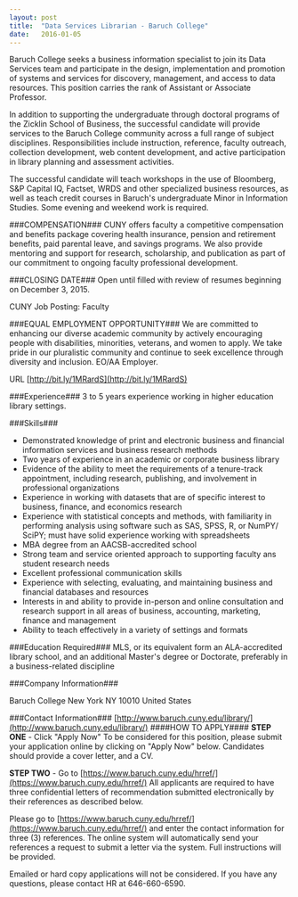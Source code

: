```yaml
---
layout: post
title:  "Data Services Librarian - Baruch College"
date:   2016-01-05
---
```

Baruch College seeks a business information specialist to join its Data Services team and participate in the design, implementation and promotion of systems and services for discovery, management, and access to data resources. This position carries the rank of Assistant or Associate Professor.

In addition to supporting the undergraduate through doctoral programs of the Zicklin School of Business, the successful candidate will provide services to the Baruch College community across a full range of subject disciplines. Responsibilities include instruction, reference, faculty outreach, collection development, web content development, and active participation in library planning and assessment activities.

The successful candidate will teach workshops in the use of Bloomberg, S&P Capital IQ, Factset, WRDS and other specialized business resources, as well as teach credit courses in Baruch's undergraduate Minor in Information Studies. Some evening and weekend work is required.

###COMPENSATION###
CUNY offers faculty a competitive compensation and benefits package covering health insurance, pension and retirement benefits, paid parental leave, and savings programs.  We also provide mentoring and support for research, scholarship, and publication as part of our commitment to ongoing faculty professional development.

###CLOSING DATE###
Open until filled with review of resumes beginning on December 3, 2015.

CUNY Job Posting: Faculty

###EQUAL EMPLOYMENT OPPORTUNITY###
We are committed to enhancing our diverse academic community by actively encouraging people with disabilities, minorities, veterans, and women to apply.  We take pride in our pluralistic community and continue to seek excellence through diversity and inclusion. EO/AA Employer.

URL
[http://bit.ly/1MRardS](http://bit.ly/1MRardS)

###Experience###
3 to 5 years experience working in higher education library settings.

###Skills###
* Demonstrated knowledge of print and electronic business and financial information services and business research methods
* Two years of experience in an academic or corporate business library
* Evidence of the ability to meet the requirements of a tenure-track appointment, including research, publishing, and involvement in professional organizations
* Experience in working with datasets that are of specific interest to business, finance, and economics research
* Experience with statistical concepts and methods, with familiarity in performing analysis using software such as SAS, SPSS, R, or NumPY/ SciPY; must have solid experience working with spreadsheets
* MBA degree from an AACSB-accredited school
* Strong team and service oriented approach to supporting faculty ans student research needs
* Excellent professional communication skills
* Experience with selecting, evaluating, and maintaining business and financial databases and resources
* Interests in and ability to provide in-person and online consultation and research support in all areas of business, accounting, marketing, finance and management
* Ability to teach effectively in a variety of settings and formats

###Education Required###
MLS, or its equivalent form an ALA-accredited library school, and an additional Master's degree or Doctorate, preferably in a business-related discipline

###Company Information###

Baruch College
New York NY 10010
United States

###Contact Information###
[http://www.baruch.cuny.edu/library/](http://www.baruch.cuny.edu/library/)
####HOW TO APPLY####
**STEP ONE** - Click "Apply Now"
To be considered for this position, please submit your application online by clicking on "Apply Now" below. Candidates should provide a cover letter, and a CV.

**STEP TWO** - Go to [https://www.baruch.cuny.edu/hrref/](https://www.baruch.cuny.edu/hrref/)
All applicants are required to have three confidential letters of recommendation submitted electronically by their references as described below.

Please go to [https://www.baruch.cuny.edu/hrref/](https://www.baruch.cuny.edu/hrref/) and enter the contact information for three (3) references. The online system will automatically send your references a request to submit a letter via the system. Full instructions will be provided.

Emailed or hard copy applications will not be considered.
If you have any questions, please contact HR at 646-660-6590.
